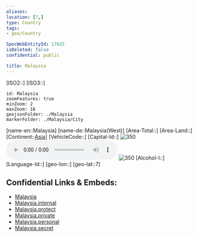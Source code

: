 ```yaml
---
aliases: 
location: [7,]
type: Country
tags:
- geo/Country

SpocWebEntityId: 17825
isDeleted: false
confidential: public

title: Malaysia
---
```

[ISO2::]
[ISO3::]
```leaflet
id: Malaysia
zoomFeatures: true 
minZoom: 2 
maxZoom: 18
geojsonFolder: ./Malaysia
markerFolder: ./Malaysia/City
```

[name-en::Malaysia]
[name-de::Malaysia(West)]
[Area-Total::]
[Area-Land::]
[Continent::[Asia](geo/Continent/Asia.md)]
[VehicleCode::]
[Capital-Id::]
![350](Coat_of_arms_of_Malaysia-long.svg)
![Anthem-Malaysia-long](xLarge/National-Anthem/Anthem-Malaysia-long.mp3)
![350](Flag_of_Malaysia-long.svg)
[Alcohol-l::]
[Language-Id::]
[geo-lon::]
[geo-lat::7]



## Confidential Links & Embeds: 
- [Malaysia](../../../../_public/geo/Continent/Asia/Malaysia.md) 
- [Malaysia.internal](../../../../_internal/geo/Continent/Asia/Malaysia.internal.md) 
- [Malaysia.protect](../../../../_protect/geo/Continent/Asia/Malaysia.protect.md) 
- [Malaysia.private](../../../../_private/geo/Continent/Asia/Malaysia.private.md) 
- [Malaysia.personal](../../../../_personal/geo/Continent/Asia/Malaysia.personal.md) 
- [Malaysia.secret](../../../../_secret/geo/Continent/Asia/Malaysia.secret.md) 
